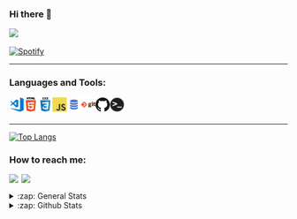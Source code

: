 ### Hi there 👋

<!--
**Na93r/Na93r** is a ✨ _special_ ✨ repository because its `README.md` (this file) appears on your GitHub profile.

So you reach here and want to know more about me, codos!👏:
## I'm a Electrical Engineer student and Beginner Programmer!
- 🔭 I’m currently working on ...
- 🌱 I’m currently learning <img height="20" width="20" src="https://img.shields.io/badge/%20-%2300599C.svg?&style=for-the-badge&logo=c&logoColor=white"/>
- 👯 I’m looking to collaborate on ...
- 🤔 I’m looking for help with ...
- 💬 Ask me about ...
- 📫 How to reach me: ...
- 🥅 2020 Goals: Learn more about C programming language
- ⚡ Fun fact: I love to draw and play video games
-->

<img src="https://img.shields.io/badge/spotify-Lil_Naz-1DB954?style=flat-square&logo=spotify&logoColor=white">

 [![Spotify](https://novatorem.na93r.vercel.app/api/spotify-playing)](https://open.spotify.com/user/ylestyy8su7ioi94k0uxrrjro?si=NS4PT3iuTo-3LXtlyjT8bQ)

  


<hr>

### Languages and Tools:

<img align="left" alt="Visual Studio Code" width="26px" src="https://raw.githubusercontent.com/github/explore/80688e429a7d4ef2fca1e82350fe8e3517d3494d/topics/visual-studio-code/visual-studio-code.png" />
<img align="left" alt="HTML5" width="26px" src="https://raw.githubusercontent.com/github/explore/80688e429a7d4ef2fca1e82350fe8e3517d3494d/topics/html/html.png" />
<img align="left" alt="CSS3" width="26px" src="https://raw.githubusercontent.com/github/explore/80688e429a7d4ef2fca1e82350fe8e3517d3494d/topics/css/css.png" />
<img align="left" alt="JavaScript" width="26px" src="https://raw.githubusercontent.com/github/explore/80688e429a7d4ef2fca1e82350fe8e3517d3494d/topics/javascript/javascript.png" />
<img align="left" alt="SQL" width="26px" src="https://raw.githubusercontent.com/github/explore/80688e429a7d4ef2fca1e82350fe8e3517d3494d/topics/sql/sql.png" />
<img align="left" alt="Git" width="26px" src="https://raw.githubusercontent.com/github/explore/80688e429a7d4ef2fca1e82350fe8e3517d3494d/topics/git/git.png" />
<img align="left" alt="GitHub" width="26px" src="https://raw.githubusercontent.com/github/explore/78df643247d429f6cc873026c0622819ad797942/topics/github/github.png" />
<img align="left" alt="Terminal" width="26px" src="https://raw.githubusercontent.com/github/explore/80688e429a7d4ef2fca1e82350fe8e3517d3494d/topics/terminal/terminal.png" />

<br>
<br>

---

[![Top Langs](https://github-readme-stats.na93r.vercel.app/api/top-langs/?username=Na93r&layout=compact)](https://github.com/na93r)
### How to reach me:

[<img align="left" width="22px" src="https://cdn.jsdelivr.net/npm/simple-icons@v3/icons/linkedin.svg" target="_blank" />][linkedin]
[<img align="left" width="22px" src="https://cdn.jsdelivr.net/npm/simple-icons@v3/icons/instagram.svg" />][instagram]
<br>


<details>
   <summary>:zap: General Stats</summary>
  <br>
<img src="https://wakatime.com/share/@be83b6f2-4a85-4ecb-8693-b72f74ac8e7d/5604dcca-ffc7-460f-8c3f-d2a25a01acb5.svg" height="400" width="600">
<br>
<img src="https://wakatime.com/share/@be83b6f2-4a85-4ecb-8693-b72f74ac8e7d/f66d17a3-3d24-4dca-b2a7-3afd248f731b.svg" height="400" width="600">
  
</details>

<details>
  <summary>:zap: Github Stats</summary>
<img align="left" src="https://github-readme-stats.na93r.vercel.app/api?username=Na93r&show_icons=true&hide_border=true" />
</details>

[instagram]: https://instagram.com/na93r_
[linkedin]:https://www.linkedin.com/in/nasser-malam-81a7a4139/
